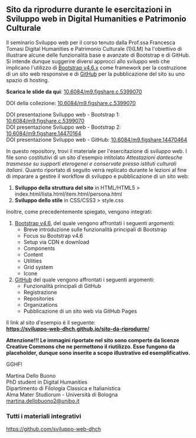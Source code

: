 ## Sito da riprodurre durante le esercitazioni in Sviluppo web in Digital Humanities e Patrimonio Culturale

Il seminario Sviluppo web per il corso tenuto dalla Prof.ssa Francesca Tomasi Digital Humanities e Patrimonio Culturale (1)(LM) ha l'obiettivo di illustrare alcune delle funzionalità base e avanzate di Bootstrap e di GitHub. Si intende dunque suggerire diversi approcci allo sviluppo web che implicano l'utilizzo di <a href="https://getbootstrap.com/docs/4.6/getting-started/introduction/" target="_blank" alt="Bootstrap v4.6.x">Bootstrap v4.6.x</a> come framework per la costruzione di un sito web responsive e di <a href="http://github.com/" target="_blank" alt="GitHub">GitHub</a> per la pubblicazione del sito su uno spazio di hosting.

<b>Scarica le slide da qui</b>: <a href="https://figshare.com/collections/Sviluppo_web_in_Digital_Humanities_e_Patrimonio_Culturale/5399070/3" title="GitHub">10.6084/m9.figshare.c.5399070</a>



DOI della collezione: <a href="https://figshare.com/collections/Sviluppo_web_in_Digital_Humanities_e_Patrimonio_Culturale/5399070/3" title="GitHub">10.6084/m9.figshare.c.5399070</a>

DOI presentazione Sviluppo web - Bootstrap 1: <a href="https://figshare.com/articles/presentation/Sviluppo_web_-_Bootstrap_1/14469456?backTo=/collections/Sviluppo_web_in_Digital_Humanities_e_Patrimonio_Culturale/5399070" title="GitHub">10.6084/m9.figshare.c.5399070</a>
<br>
DOI presentazione Sviluppo web - Bootstrap 2: <a href="https://figshare.com/articles/presentation/Sviluppo_web_-_Bootstrap_2/14470164/1" title="GitHub">10.6084/m9.figshare.14470164</a>
<br>
DOI presentazione Sviluppo web - GitHub: <a href="https://figshare.com/articles/presentation/Sviluppo_web_-_GitHub/14470464" title="GitHub">10.6084/m9.figshare.14470464</a>

In questo repository, trovi il materiale per l'esercitazione di sviluppo web. I file sono costitutivi di un sito d'esempio intitolato <em>Attestazioni dantesche trasmesse su supporti eterogenei e conservate presso istituti culturali italiani</em>. Quanto riportato di seguito verrà replicato durante le lezioni al fine di imparare a gestire il workflow di sviluppo e pubblicazione di un sito web:

<ol>
  <li><b>Sviluppo della struttura del sito</b> in HTML/HTML5 > index.html/lista.html/item.html/persona.html</li>
  <li><b>Sviluppo dello stile</b> in CSS/CSS3 > style.css</li>
</ol>

Inoltre, come precedentemente spiegato, vengono integrati:

<ol>
  <li>
    <a href="https://getbootstrap.com/docs/4.6/getting-started/introduction/" target="_blank" alt="Bootstrap v4.6">Bootstrap v4.6</a>, del quale vengono affrontati i seguenti argomenti:
    <ul>
      <li>Breve introduzione sulle funzionalità principali di Bootstrap</li>
      <li>Focus su Bootstrap v4.6</li>
      <li>Setup via CDN e download</li>
      <li>Components</li>
      <li>Content</li>
      <li>Utilities</li>
      <li>Grid system</li>
      <li>Icone</li>
    </ul>
  </li>
  <li>
    <a href="https://github.com/" target="_blank" alt="GitHub">GitHub</a> del quale vengono affrontati i seguenti argomenti:
    <ul>
      <li>Funzionalità principali di GitHub</li>
      <li>Registrazione</li>
      <li>Repositories</li>
      <li>Organizations</li>
      <li>Pubblicazione di un sito web via GitHub Pages</li>
    </ul>
  </li>
</ol>

Il link al sito d'esempio è il seguente:
<br>
<b>https://sviluppo-web-dhch.github.io/sito-da-riprodurre/</b>

<b>Attenzione!!! Le immagini riportate nel sito sono comperte da licenze Creative Commons che ne permettono il riutilizzo. Esse fungono da placeholder, dunque sono inserite a scopo illustrativo ed esemplificativo.</b>

GGHF!

Martina Dello Buono
<br>
PhD student in Digital Humanities
<br>
Dipartimento di Filologia Classica e Italianistica
<br>
Alma Mater Studiorum - Università di Bologna
<br>
martina.dellobuono2@unibo.it

### Tutti i materiali integrativi
https://github.com/sviluppo-web-dhch
